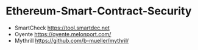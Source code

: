 # Ethereum-Smart-Contract-Security
* SmartCheck
https://tool.smartdec.net
* Oyente
https://oyente.melonport.com/
* Mythrill
https://github.com/b-mueller/mythril/
